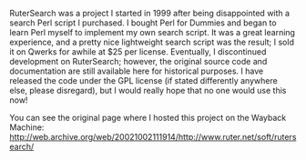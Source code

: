 RuterSearch was a project I started in 1999 after being disappointed with a
search Perl script I purchased. I bought Perl for Dummies and began to learn
Perl myself to implement my own search script. It was a great learning
experience, and a pretty nice lightweight search script was the result; I sold
it on Qwerks for awhile at $25 per license. Eventually, I discontinued
development on RuterSearch; however, the original source code and documentation
are still available here for historical purposes. I have released the code under
the GPL license (if stated differently anywhere else, please disregard), but I
would really hope that no one would use this now!

You can see the original page where I hosted this project on the Wayback Machine: http://web.archive.org/web/20021002111914/http://www.ruter.net/soft/rutersearch/